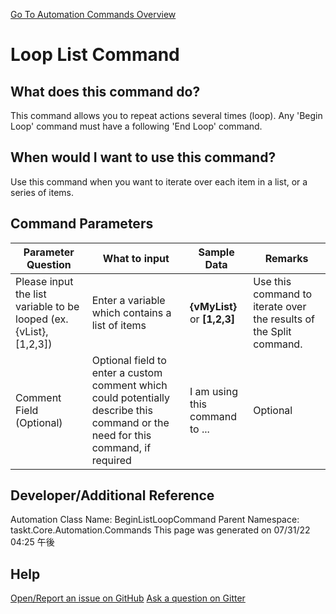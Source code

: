 <!--TITLE: Loop List Command -->
<!-- SUBTITLE: a command in the Loop Commands group. -->
[Go To Automation Commands Overview](/automation-commands.md)


# Loop List Command


## What does this command do?
This command allows you to repeat actions several times (loop).  Any 'Begin Loop' command must have a following 'End Loop' command.


## When would I want to use this command?
Use this command when you want to iterate over each item in a list, or a series of items.


## Command Parameters
| Parameter Question   	| What to input  	|  Sample Data 	| Remarks  	|
| ---                    | ---               | ---           | ---       |
|Please input the list variable to be looped (ex. {vList}, [1,2,3])|Enter a variable which contains a list of items|**{vMyList}** or **[1,2,3]**|Use this command to iterate over the results of the Split command.|
|Comment Field (Optional)|Optional field to enter a custom comment which could potentially describe this command or the need for this command, if required|I am using this command to ...|Optional|






## Developer/Additional Reference
Automation Class Name: BeginListLoopCommand
Parent Namespace: taskt.Core.Automation.Commands
This page was generated on 07/31/22 04:25 午後


## Help
[Open/Report an issue on GitHub](https://github.com/saucepleez/taskt/issues/new)
[Ask a question on Gitter](https://gitter.im/taskt-rpa/Lobby)
